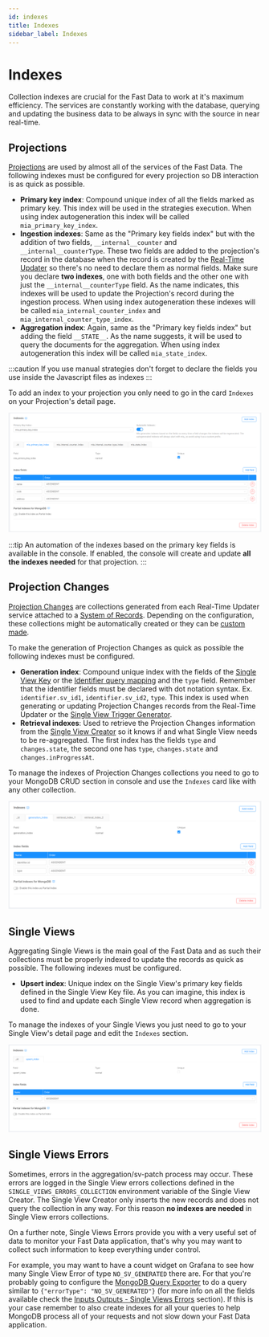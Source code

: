 ```yaml
---
id: indexes
title: Indexes
sidebar_label: Indexes
---
```


# Indexes

Collection indexes are crucial for the Fast Data to work at it's maximum efficiency. The services are constantly working with the database, querying and updating the business data to be always in sync with the source in near real-time.

## Projections

[Projections](/fast_data/the_basics.md#projection) are used by almost all of the services of the Fast Data. The following indexes must be configured for every projection so DB interaction is as quick as possible.

- **Primary key index**: Compound unique index of all the fields marked as primary key. This index will be used in the strategies execution. When using index autogeneration this index will be called `mia_primary_key_index`.
- **Ingestion indexes**: Same as the "Primary key fields index" but with the addition of two fields, `__internal__counter` and `__internal__counterType`. These two fields are added to the projection's record in the database when the record is created by the [Real-Time Updater](/fast_data/realtime_updater.md) so there's no need to declare them as normal fields. Make sure you declare **two indexes**, one with both fields and the other one with just the `__internal__counterType` field. As the name indicates, this indexes will be used to update the Projection's record during the ingestion process. When using index autogeneration these indexes will be called `mia_internal_counter_index` and `mia_internal_counter_type_index`.
- **Aggregation index**: Again, same as the "Primary key fields index" but adding the field `__STATE__`. As the name suggests, it will be used to query the documents for the aggregation. When using index autogeneration this index will be called `mia_state_index`.

:::caution
If you use manual strategies don't forget to declare the fields you use inside the Javascript files as indexes
:::

To add an index to your projection you only need to go in the card `Indexes` on your Projection's detail page.

![Projection index](../img/fastdata-projection-index.png)

:::tip
An automation of the indexes based on the primary key fields is available in the console. If enabled, the console will create and update **all the indexes needed** for that projection.
:::

## Projection Changes

[Projection Changes](/fast_data/inputs_and_outputs.md#projection-changes) are collections generated from each Real-Time Updater service attached to a [System of Records](/fast_data/the_basics.md#system-of-records-sor). Depending on the configuration, these collections might be automatically created or they can be [custom made](/fast_data/configuration/realtime_updater.md#projection_changes_collection).

To make the generation of Projection Changes as quick as possible the following indexes must be configured.

- **Generation index**: Compound unique index with the fields of the [Single View Key](/fast_data/configuration/single_view_creator/plugin.md#single-view-key) or the [Identifier query mapping](/fast_data/configuration/config_maps/aggregation.md#changing-the-query-that-finds-the-projection-based-on-their-identifier) and the `type` field. Remember that the identifier fields must be declared with dot notation syntax. Ex. `identifier.sv_id1`, `identifier.sv_id2`, `type`. This index is used when generating or updating Projection Changes records from the Real-Time Updater or the [Single View Trigger Generator](/fast_data/single_view_trigger_generator.md).
- **Retrieval indexes**: Used to retrieve the Projection Changes information from the [Single View Creator](/fast_data/single_view_creator.md) so it knows if and what Single View needs to be re-aggregated. The first index has the fields `type` and `changes.state`, the second one has `type`, `changes.state` and `changes.inProgressAt`.

To manage the indexes of Projection Changes collections you need to go to your MongoDB CRUD section in console and use the `Indexes` card like with any other collection.

![Projection Changes index](../img/fastdata-projection-changes-index.png)

## Single Views

Aggregating Single Views is the main goal of the Fast Data and as such their collections must be properly indexed to update the records as quick as possible. The following indexes must be configured.

- **Upsert index**: Unique index on the Single View's primary key fields defined in the Single View Key file. As you can imagine, this index is used to find and update each Single View record when aggregation is done.

To manage the indexes of your Single Views you just need to go to your Single View's detail page and edit the `Indexes` section.

![Single View index](../img/fastdata-single-view-index.png)

## Single Views Errors

Sometimes, errors in the aggregation/sv-patch process may occur. These errors are logged in the Single View errors collections defined in the `SINGLE_VIEWS_ERRORS_COLLECTION` environment variable of the Single View Creator. The Single View Creator only inserts the new records and does not query the collection in any way. For this reason **no indexes are needed** in Single View errors collections.

On a further note, Single Views Errors provide you with a very useful set of data to monitor your Fast Data application, that's why you may want to collect such information to keep everything under control. 

For example, you may want to have a count widget on Grafana to see how many Single View Error of type `NO_SV_GENERATED` there are. For that you're probably going to configure the [MongoDB Query Exporter](https://github.com/raffis/mongodb-query-exporter) to do a query similar to `{"errorType": "NO_SV_GENERATED"}` (for more info on all the fields available check the [Inputs Outputs - Single Views Errors](/fast_data/inputs_and_outputs.md#single-view-error) section). If this is your case remember to also create indexes for all your queries to help MongoDB process all of your requests and not slow down your Fast Data application.
